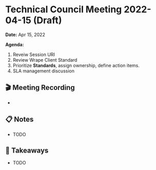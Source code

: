 Technical Council Meeting 2022-04-15 (Draft)
===

**Date:** Apr 15, 2022

**Agenda:**
1. Reveiw Session URI
2. Review Wrape Client Standard
4. Prioritize **Standards**, assign ownership, define action items. 
5. SLA management discussion

:clapper: Meeting Recording 
---
* 

:clipboard: Notes
---
* TODO

:closed_book: Takeaways
--
* TODO
